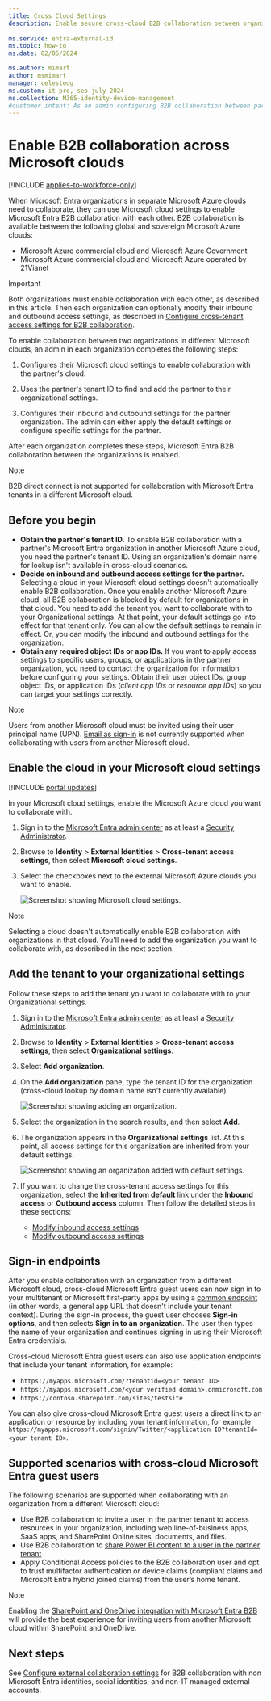 ```yaml
---
title: Cross Cloud Settings
description: Enable secure cross-cloud B2B collaboration between organizations in different sovereign (national) Microsoft Azure clouds by configuring Microsoft cloud settings.
 
ms.service: entra-external-id
ms.topic: how-to
ms.date: 02/05/2024

ms.author: mimart
author: msmimart
manager: celestedg
ms.custom: it-pro, seo-july-2024
ms.collection: M365-identity-device-management
#customer intent: As an admin configuring B2B collaboration between partner organizations in different Microsoft Azure clouds, I want to enable collaboration with the partner's cloud, add the partner to my organizational settings, and configure inbound and outbound settings, so that Microsoft Entra B2B collaboration between the organizations is enabled.
---
```


# Enable B2B collaboration across Microsoft clouds

[!INCLUDE [applies-to-workforce-only](./includes/applies-to-workforce-only.md)]

When Microsoft Entra organizations in separate Microsoft Azure clouds need to collaborate, they can use Microsoft cloud settings to enable Microsoft Entra B2B collaboration with each other. B2B collaboration is available between the following global and sovereign Microsoft Azure clouds:

- Microsoft Azure commercial cloud and Microsoft Azure Government
- Microsoft Azure commercial cloud and Microsoft Azure operated by 21Vianet

> [!IMPORTANT]
> Both organizations must enable collaboration with each other, as described in this article. Then each organization can optionally modify their inbound and outbound access settings, as described in [Configure cross-tenant access settings for B2B collaboration](cross-tenant-access-settings-b2b-collaboration.yml).

To enable collaboration between two organizations in different Microsoft clouds, an admin in each organization completes the following steps:

1. Configures their Microsoft cloud settings to enable collaboration with the partner's cloud.

1. Uses the partner's tenant ID to find and add the partner to their organizational settings.

1. Configures their inbound and outbound settings for the partner organization. The admin can either apply the default settings or configure specific settings for the partner.

After each organization completes these steps, Microsoft Entra B2B collaboration between the organizations is enabled.

> [!NOTE]
> B2B direct connect is not supported for collaboration with Microsoft Entra tenants in a different Microsoft cloud.

## Before you begin

- **Obtain the partner's tenant ID.** To enable B2B collaboration with a partner's Microsoft Entra organization in another Microsoft Azure cloud, you need the partner's tenant ID. Using an organization's domain name for lookup isn't available in cross-cloud scenarios.
- **Decide on inbound and outbound access settings for the partner.** Selecting a cloud in your Microsoft cloud settings doesn't automatically enable B2B collaboration. Once you enable another Microsoft Azure cloud, all B2B collaboration is blocked by default for organizations in that cloud. You need to add the tenant you want to collaborate with to your Organizational settings. At that point, your default settings go into effect for that tenant only. You can allow the default settings to remain in effect. Or, you can modify the inbound and outbound settings for the organization.
- **Obtain any required object IDs or app IDs.** If you want to apply access settings to specific users, groups, or applications in the partner organization, you need to contact the organization for information before configuring your settings. Obtain their user object IDs, group object IDs, or application IDs (*client app IDs* or *resource app IDs*) so you can target your settings correctly.

> [!NOTE]
> Users from another Microsoft cloud must be invited using their user principal name (UPN). [Email as sign-in](~/identity/authentication/howto-authentication-use-email-signin.md#b2b-guest-user-sign-in-with-an-email-address) is not currently supported when collaborating with users from another Microsoft cloud.

## Enable the cloud in your Microsoft cloud settings

[!INCLUDE [portal updates](~/includes/portal-update.md)]

In your Microsoft cloud settings, enable the Microsoft Azure cloud you want to collaborate with.

1. Sign in to the [Microsoft Entra admin center](https://entra.microsoft.com) as at least a [Security Administrator](~/identity/role-based-access-control/permissions-reference.md#security-administrator).
1. Browse to **Identity** > **External Identities** > **Cross-tenant access settings**, then select **Microsoft cloud settings**.
1. Select the checkboxes next to the external Microsoft Azure clouds you want to enable.

   ![Screenshot showing Microsoft cloud settings.](media/cross-cloud-settings/cross-cloud-settings.png)

> [!NOTE]
> Selecting a cloud doesn't automatically enable B2B collaboration with organizations in that cloud. You'll need to add the organization you want to collaborate with, as described in the next section.

## Add the tenant to your organizational settings

Follow these steps to add the tenant you want to collaborate with to your Organizational settings.

1. Sign in to the [Microsoft Entra admin center](https://entra.microsoft.com) as at least a [Security Administrator](~/identity/role-based-access-control/permissions-reference.md#security-administrator).
1. Browse to **Identity** > **External Identities** > **Cross-tenant access settings**, then select **Organizational settings**.
1. Select **Add organization**.
1. On the **Add organization** pane, type the tenant ID for the organization (cross-cloud lookup by domain name isn't currently available).

   ![Screenshot showing adding an organization.](media/cross-cloud-settings/cross-tenant-add-organization.png)

1. Select the organization in the search results, and then select **Add**.
1. The organization appears in the **Organizational settings** list. At this point, all access settings for this organization are inherited from your default settings.

   ![Screenshot showing an organization added with default settings.](media/cross-cloud-settings/org-specific-settings-inherited.png)

1. If you want to change the cross-tenant access settings for this organization, select the **Inherited from default** link under the **Inbound access** or **Outbound access** column. Then follow the detailed steps in these sections:

   - [Modify inbound access settings](cross-tenant-access-settings-b2b-collaboration.yml#modify-inbound-access-settings)
   - [Modify outbound access settings](cross-tenant-access-settings-b2b-collaboration.yml#modify-outbound-access-settings)

## Sign-in endpoints

After you enable collaboration with an organization from a different Microsoft cloud, cross-cloud Microsoft Entra guest users can now sign in to your multitenant or Microsoft first-party apps by using a [common endpoint](redemption-experience.md#redemption-process-and-sign-in-through-a-common-endpoint) (in other words, a general app URL that doesn't include your tenant context). During the sign-in process, the guest user chooses **Sign-in options**, and then selects **Sign in to an organization**. The user then types the name of your organization and continues signing in using their Microsoft Entra credentials.

Cross-cloud Microsoft Entra guest users can also use application endpoints that include your tenant information, for example:

  * `https://myapps.microsoft.com/?tenantid=<your tenant ID>`
  * `https://myapps.microsoft.com/<your verified domain>.onmicrosoft.com`
  * `https://contoso.sharepoint.com/sites/testsite`

You can also give cross-cloud Microsoft Entra guest users a direct link to an application or resource by including your tenant information, for example `https://myapps.microsoft.com/signin/Twitter/<application ID?tenantId=<your tenant ID>`.

<a name='supported-scenarios-with-cross-cloud-azure-ad-guest-users'></a>

## Supported scenarios with cross-cloud Microsoft Entra guest users

The following scenarios are supported when collaborating with an organization from a different Microsoft cloud:

- Use B2B collaboration to invite a user in the partner tenant to access resources in your organization, including web line-of-business apps, SaaS apps, and SharePoint Online sites, documents, and files.
- Use B2B collaboration to [share Power BI content to a user in the partner tenant](/power-bi/enterprise/service-admin-azure-ad-b2b#cross-cloud-b2b).
- Apply Conditional Access policies to the B2B collaboration user and opt to trust multifactor authentication or device claims (compliant claims and Microsoft Entra hybrid joined claims) from the user’s home tenant.

> [!NOTE]
> Enabling the [SharePoint and OneDrive integration with Microsoft Entra B2B](/sharepoint/sharepoint-azureb2b-integration) will provide the best experience for inviting users from another Microsoft cloud within SharePoint and OneDrive.

## Next steps

See [Configure external collaboration settings](external-collaboration-settings-configure.md) for B2B collaboration with non Microsoft Entra identities, social identities, and non-IT managed external accounts.
